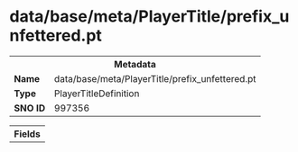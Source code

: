 <h1>data/base/meta/PlayerTitle/prefix_unfettered.pt</h1><table><tr><th colspan="100%">Metadata</th></tr><tr><td><b>Name</b></td><td>data/base/meta/PlayerTitle/prefix_unfettered.pt</td></tr><tr><td><b>Type</b></td><td>PlayerTitleDefinition</td></tr><tr><td><b>SNO ID</b></td><td>997356</td></tr></table>

<table><tr><th colspan="100%">Fields</th></tr></table>

